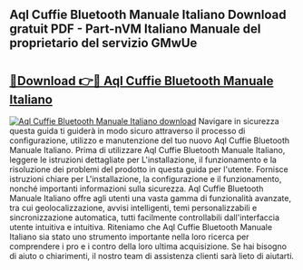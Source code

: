 ## Aql Cuffie Bluetooth Manuale Italiano Download gratuit PDF - Part-nVM Italiano Manuale del proprietario del servizio GMwUe

# <h2><a href="http://dfder8.blite.top/?on=Aql+Cuffie+Bluetooth+Manuale+Italiano">🔗Download 👉🔴 Aql Cuffie Bluetooth Manuale Italiano</a></h2>

[![Aql Cuffie Bluetooth Manuale Italiano download](https://i.imgur.com/lujVjoI.png)](http://dfder8.blite.top/?on=Aql+Cuffie+Bluetooth+Manuale+Italiano)
Navigare in sicurezza questa guida ti guiderà in modo sicuro attraverso il processo di configurazione, utilizzo e manutenzione del tuo nuovo Aql Cuffie Bluetooth Manuale Italiano. Prima di utilizzare Aql Cuffie Bluetooth Manuale Italiano, leggere le istruzioni dettagliate per L'installazione, il funzionamento e la risoluzione dei problemi del prodotto in questa guida per l'utente. Fornisce istruzioni chiare per L'installazione, la configurazione e il funzionamento, nonché importanti informazioni sulla sicurezza. Aql Cuffie Bluetooth Manuale Italiano offre agli utenti una vasta gamma di funzionalità avanzate, tra cui geolocalizzazione, avvisi intelligenti, temi personalizzabili e sincronizzazione automatica, tutti facilmente controllabili dall'interfaccia utente intuitiva e intuitiva. Riteniamo che Aql Cuffie Bluetooth Manuale Italiano sia stato uno strumento importante nella loro ricerca per comprendere i pro e i contro della loro ultima acquisizione. Se hai bisogno di aiuto o chiarimenti, il nostro team di assistenza clienti sarà lieto di aiutarti.
